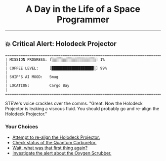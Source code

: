 <h1 align="center">A Day in the Life of a Space Programmer</h1>

---

<h2 id="node-12">💥 Critical Alert: Holodeck Projector</h2>

```
========================================================================
| MISSION PROGRESS: [░░░░░░░░░░░░░░░░░░░░] 1%                                  |
| COFFEE LEVEL:     [███████████████████░] 99%                                 |
| SHIP'S AI MOOD:   Smug                                                       |
| LOCATION:         Cargo Bay                                                  |
========================================================================
```

STEVe's voice crackles over the comms. "Great. Now the Holodeck Projector is leaking a viscous fluid. You should probably go and re-align the Holodeck Projector."



### Your Choices

*   [Attempt to re-align the Holodeck Projector.](./README-0016.md)
*   [Check status of the Quantum Carburetor.](./README-0023.md)
*   [Wait, what was that first thing again?](./README-0007.md)
*   [Investigate the alert about the Oxygen Scrubber.](./README-0014.md)

